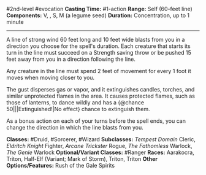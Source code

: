 #2nd-level #evocation
**Casting Time:** #1-action
**Range:** Self (60-feet line)
**Components:** V, , S, M (a legume seed)
**Duration:** Concentration, up to 1 minute

---

A line of strong wind 60 feet long and 10 feet wide blasts from you in a direction you choose for the spell's duration. Each creature that starts its turn in the line must succeed on a Strength saving throw or be pushed 15 feet away from you in a direction following the line.

Any creature in the line must spend 2 feet of movement for every 1 foot it moves when moving closer to you.

The gust disperses gas or vapor, and it extinguishes candles, torches, and similar unprotected flames in the area. It causes protected flames, such as those of lanterns, to dance wildly and has a {@chance 50|||Extinguished!|No effect} chance to extinguish them.

As a bonus action on each of your turns before the spell ends, you can change the direction in which the line blasts from you.


**Classes:** #Druid, #Sorcerer, #Wizard
**Subclasses:** *Tempest Domain* Cleric, *Eldritch Knight* Fighter, *Arcane Trickster* Rogue, *The Fathomless* Warlock, *The Genie* Warlock
**Optional/Variant Classes:** #Ranger
**Races:** Aarakocra, Triton, Half-Elf (Variant; Mark of Storm), Triton, Triton
**Other Options/Features:** Rush of the Gale Spirits
